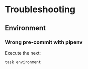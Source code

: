<!-- Space: SlidesDevSecOps -->
<!-- Parent: Project -->
<!-- Title: Troubleshooting -->

<!-- Label: SlidesDevSecOps -->
<!-- Label: Project -->
<!-- Label: Troubleshooting -->
<!-- Include: docs/disclaimer.md -->
<!-- Include: ac:toc -->

# Troubleshooting

## Environment

### Wrong pre-commit with pipenv

Execute the next:

```{.bash}
task environment
```
